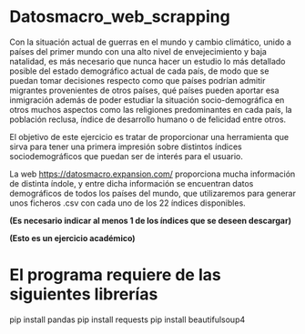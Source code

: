 # Datosmacro_web_scrapping

Con la situación actual de guerras en el mundo y cambio climático, unido a países del primer mundo con una alto nivel de envejecimiento y baja natalidad, es más necesario que nunca hacer un estudio lo más detallado posible del estado demográfico actual de cada país, de modo que se puedan tomar decisiones respecto como que países podrían admitir migrantes provenientes de otros países, qué países pueden aportar esa inmigración además de poder estudiar la situación socio-demográfica en otros muchos aspectos como las religiones predominantes en cada país, la población reclusa, índice de desarrollo humano o de felicidad entre otros.

El objetivo de este ejercicio es tratar de proporcionar una herramienta que sirva para tener una primera impresión sobre distintos índices sociodemográficos que puedan ser de interés para el usuario. 

La web https://datosmacro.expansion.com/ proporciona mucha información de distinta índole, y entre dicha información se encuentran datos demográficos de todos los países del mundo, que utilizaremos para generar unos ficheros .csv con cada uno de los 22 índices disponibles.

**(Es necesario indicar al menos 1 de los índices que se deseen descargar)**

**(Esto es un ejercicio académico)**

# El programa requiere de las siguientes librerías

pip install pandas
pip install requests
pip install beautifulsoup4
